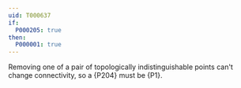 ```yaml
---
uid: T000637
if:
  P000205: true
then:
  P000001: true
---
```

Removing one of a pair of topologically indistinguishable points can't change connectivity, so a {P204} must be {P1}.
